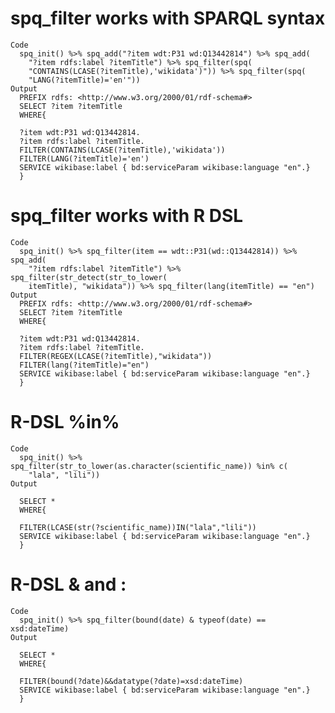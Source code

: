 # spq_filter works with SPARQL syntax

    Code
      spq_init() %>% spq_add("?item wdt:P31 wd:Q13442814") %>% spq_add(
        "?item rdfs:label ?itemTitle") %>% spq_filter(spq(
        "CONTAINS(LCASE(?itemTitle),'wikidata')")) %>% spq_filter(spq(
        "LANG(?itemTitle)='en'"))
    Output
      PREFIX rdfs: <http://www.w3.org/2000/01/rdf-schema#>
      SELECT ?item ?itemTitle
      WHERE{
      
      ?item wdt:P31 wd:Q13442814.
      ?item rdfs:label ?itemTitle.
      FILTER(CONTAINS(LCASE(?itemTitle),'wikidata'))
      FILTER(LANG(?itemTitle)='en')
      SERVICE wikibase:label { bd:serviceParam wikibase:language "en".}
      }
      

# spq_filter works with R DSL

    Code
      spq_init() %>% spq_filter(item == wdt::P31(wd::Q13442814)) %>% spq_add(
        "?item rdfs:label ?itemTitle") %>% spq_filter(str_detect(str_to_lower(
        itemTitle), "wikidata")) %>% spq_filter(lang(itemTitle) == "en")
    Output
      PREFIX rdfs: <http://www.w3.org/2000/01/rdf-schema#>
      SELECT ?item ?itemTitle
      WHERE{
      
      ?item wdt:P31 wd:Q13442814.
      ?item rdfs:label ?itemTitle.
      FILTER(REGEX(LCASE(?itemTitle),"wikidata"))
      FILTER(lang(?itemTitle)="en")
      SERVICE wikibase:label { bd:serviceParam wikibase:language "en".}
      }
      

# R-DSL %in%

    Code
      spq_init() %>% spq_filter(str_to_lower(as.character(scientific_name)) %in% c(
        "lala", "lili"))
    Output
      
      SELECT *
      WHERE{
      
      FILTER(LCASE(str(?scientific_name))IN("lala","lili"))
      SERVICE wikibase:label { bd:serviceParam wikibase:language "en".}
      }
      

# R-DSL & and :

    Code
      spq_init() %>% spq_filter(bound(date) & typeof(date) == xsd:dateTime)
    Output
      
      SELECT *
      WHERE{
      
      FILTER(bound(?date)&&datatype(?date)=xsd:dateTime)
      SERVICE wikibase:label { bd:serviceParam wikibase:language "en".}
      }
      

